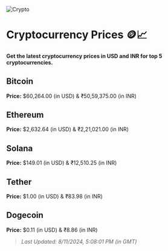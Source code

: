 
![Crypto](https://www.techguide.com.au/wp-content/uploads/2020/11/crypto3.jpeg)

# Cryptocurrency Prices 🪙📈

#### Get the latest cryptocurrency prices in USD and INR for top 5 cryptocurrencies.

## Bitcoin

**Price:** $60,264.00 (in USD) & ₹50,59,375.00 (in INR)

## Ethereum

**Price:** $2,632.64 (in USD) & ₹2,21,021.00 (in INR)

## Solana

**Price:** $149.01 (in USD) & ₹12,510.25 (in INR)

## Tether

**Price:** $1.00 (in USD) & ₹83.98 (in INR)

## Dogecoin

**Price:** $0.11 (in USD) & ₹8.86 (in INR)

> _Last Updated: 8/11/2024, 5:08:01 PM (in GMT)_

